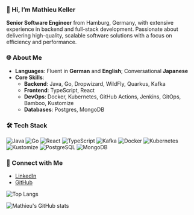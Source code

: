 ### 👋 Hi, I’m Mathieu Keller
**Senior Software Engineer** from Hamburg, Germany, with extensive experience in backend and full-stack development. Passionate about delivering high-quality, scalable software solutions with a focus on efficiency and performance.

### 🌐 About Me
- **Languages**: Fluent in **German** and **English**; Conversational **Japanese**
- **Core Skills**:
  - **Backend**: Java, Go, Dropwizard, WildFly, Quarkus, Kafka
  - **Frontend**: TypeScript, React
  - **DevOps**: Docker, Kubernetes, GitHub Actions, Jenkins, GitOps, Bamboo, Kustomize
  - **Databases**: Postgres, MongoDB

### 🛠️ Tech Stack
![Java](https://img.shields.io/badge/Java-007396?style=for-the-badge&logo=java&logoColor=white)
![Go](https://img.shields.io/badge/Go-00ADD8?style=for-the-badge&logo=go&logoColor=white)
![React](https://img.shields.io/badge/React-20232A?style=for-the-badge&logo=react&logoColor=61DAFB)
![TypeScript](https://img.shields.io/badge/TypeScript-3178C6?style=for-the-badge&logo=typescript&logoColor=white)
![Kafka](https://img.shields.io/badge/Kafka-231F20?style=for-the-badge&logo=apache-kafka&logoColor=white)
![Docker](https://img.shields.io/badge/Docker-2496ED?style=for-the-badge&logo=docker&logoColor=white)
![Kubernetes](https://img.shields.io/badge/Kubernetes-326CE5?style=for-the-badge&logo=kubernetes&logoColor=white)
![Kustomize](https://img.shields.io/badge/Kustomize-326CE5?style=for-the-badge&logo=kubernetes&logoColor=white)
![PostgreSQL](https://img.shields.io/badge/PostgreSQL-336791?style=for-the-badge&logo=postgresql&logoColor=white)
![MongoDB](https://img.shields.io/badge/MongoDB-47A248?style=for-the-badge&logo=mongodb&logoColor=white)

### 🔗 Connect with Me
- [LinkedIn](https://www.linkedin.com/in/mathieu-keller/)
- [GitHub](https://github.com/mathieu-keller)

![Top Langs](https://github-readme-stats.vercel.app/api/top-langs/?username=mathieu-keller&langs_count=4&theme=codeSTACKr)

![Mathieu's GitHub stats](https://github-readme-stats.vercel.app/api?username=mathieu-keller&hide=issues,contribs&theme=codeSTACKr&show_icons=true&count_private=true&hide_border=true)
